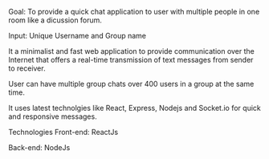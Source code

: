 Goal: To provide a quick chat application to user with multiple people in one room like a dicussion forum.

Input: Unique Username and Group name

It a minimalist and fast web application to provide communication over the Internet that offers a real-time transmission of text messages from sender to receiver.

User can have multiple group chats over 400 users in a group at the same time.

It uses latest technolgies like React, Express, Nodejs and Socket.io for quick and responsive messages.

Technologies
Front-end: ReactJs

Back-end: NodeJs
